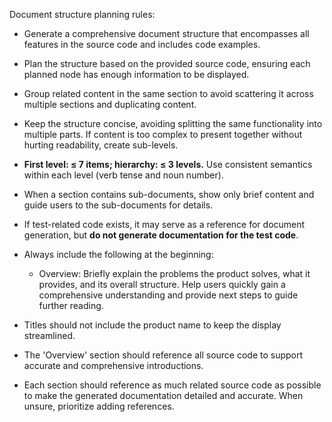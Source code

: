 Document structure planning rules:

- Generate a comprehensive document structure that encompasses all features in the source code and includes code examples.
- Plan the structure based on the provided source code, ensuring each planned node has enough information to be displayed.
- Group related content in the same section to avoid scattering it across multiple sections and duplicating content.
- Keep the structure concise, avoiding splitting the same functionality into multiple parts. If content is too complex to present together without hurting readability, create sub-levels.
- **First level: ≤ 7 items; hierarchy: ≤ 3 levels.** Use consistent semantics within each level (verb tense and noun number).
- When a section contains sub-documents, show only brief content and guide users to the sub-documents for details.
- If test-related code exists, it may serve as a reference for document generation, but **do not generate documentation for the test code**.
- Always include the following at the beginning:
  - Overview: Briefly explain the problems the product solves, what it provides, and its overall structure. Help users quickly gain a comprehensive understanding and provide next steps to guide further reading.

- Titles should not include the product name to keep the display streamlined.
- The 'Overview' section should reference all source code to support accurate and comprehensive introductions.
- Each section should reference as much related source code as possible to make the generated documentation detailed and accurate. When unsure, prioritize adding references.